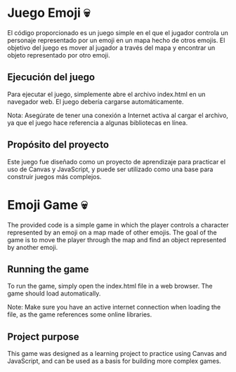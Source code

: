 # Juego Emoji 💀

El código proporcionado es un juego simple en el que el jugador controla un personaje representado por un emoji en un mapa hecho de otros emojis. El objetivo del juego es mover al jugador a través del mapa y encontrar un objeto representado por otro emoji.

## Ejecución del juego

Para ejecutar el juego, simplemente abre el archivo index.html en un navegador web. El juego debería cargarse automáticamente.

Nota: Asegúrate de tener una conexión a Internet activa al cargar el archivo, ya que el juego hace referencia a algunas bibliotecas en línea.

## Propósito del proyecto

Este juego fue diseñado como un proyecto de aprendizaje para practicar el uso de Canvas y JavaScript, y puede ser utilizado como una base para construir juegos más complejos.


# Emoji Game 💀
The provided code is a simple game in which the player controls a character represented by an emoji on a map made of other emojis. The goal of the game is to move the player through the map and find an object represented by another emoji.

## Running the game
To run the game, simply open the index.html file in a web browser. The game should load automatically.

Note: Make sure you have an active internet connection when loading the file, as the game references some online libraries.

## Project purpose
This game was designed as a learning project to practice using Canvas and JavaScript, and can be used as a basis for building more complex games.
